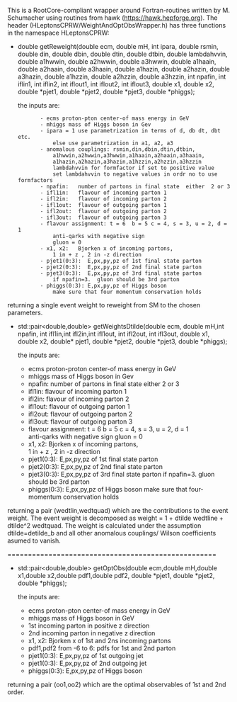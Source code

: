 This is a RootCore-compliant wrapper around Fortran-routines written by M. Schumacher using routines from hawk (https://hawk.hepforge.org). 
The header (HLeptonsCPRW/WeightAndOptObsWrapper.h) has three functions in the namespace HLeptonsCPRW:

-  double getReweight(double ecm, double mH, int ipara, double rsmin, 
   double din, double dbin, double dtin, double dtbin, double lambdahvvin, 
   double a1hwwin, double a2hwwin, double a3hwwin, double a1haain, double a2haain, double a3haain, 
   double a1hazin,  double a2hazin, double a3hazin, double a1hzzin, double a2hzzin, double a3hzzin, 
   int npafin, int iflin1, int iflin2, int iflout1, int iflout2, int iflout3, 
   double x1, double x2, double *pjet1, double *pjet2, double *pjet3, double *phiggs);
   
   the inputs are:
   
              - ecms proton-pton center-of mass energy in GeV 
              - mhiggs mass of Higgs boson in Gev
              - ipara = 1 use parametrization in terms of d, db dt, dbt etc.
                  else use parametrization in a1, a2, a3
              - anomalous couplings: rsmin,din,dbin,dtin,dtbin, 
                  a1hwwin,a2hwwin,a3hwwin,a1haain,a2haain,a3haain,
                  a1hazin,a2hazin,a3hazin,a1hzzin,a2hzzin,a3hzzin
                  lambdahvvin for formfactor if set to positive value
                  set lambdahvvin to negative values in ordr no to use formfactors
              - npafin:   number of partons in final state  either  2 or 3 
              - ifl1in:   flavour of incoming parton 1  
              - ifl2in:   flavour of incoming parton 2
              - ifl1out:  flavour of outgoing parton 1  
              - ifl2out:  flavour of outgoing parton 2
              - ifl3out:  flavour of outgoing parton 3
              - flavour assignment: t = 6  b = 5 c = 4, s = 3, u = 2, d = 1   
                  anti-qarks with negative sign
                  gluon = 0 
              - x1, x2:   Bjorken x of incoming partons,  
                  1 in + z , 2 in -z direction
              - pjet1(0:3):  E,px,py,pz of 1st final state parton
              - pjet2(0:3):  E,px,py,pz of 2nd final state parton 
              - pjet3(0:3):  E,px,py,pz of 3rd final state parton 
                  if npafin=3.  gluon should be 3rd parton
              - phiggs(0:3): E,px,py,pz of Higgs boson
                  make sure that four momentum conservation holds 
  
  returning a single event weight to reweight from SM to the chosen parameters.
  
   
- std::pair<double,double> getWeightsDtilde(double ecm, double mH,int npafin, int ifl1in,int ifl2in,int ifl1out, int ifl2out, int ifl3out, double x1, double x2, double* pjet1, double *pjet2, double *pjet3, double *phiggs);
  
  the inputs are:

    - ecms proton-proton center-of mass energy in GeV 
    - mhiggs mass of Higgs boson in Gev
    - npafin:   number of partons in final state  either  2 or 3 
    - ifl1in:   flavour of incoming parton 1  
    - ifl2in:   flavour of incoming parton 2
    - ifl1out:  flavour of outgoing parton 1  
    - ifl2out:  flavour of outgoing parton 2
    - ifl3out:  flavour of outgoing parton 3
    - flavour assignment: t = 6  b = 5 c = 4, s = 3, u = 2, d = 1   
        anti-qarks with negative sign
        gluon = 0 
    - x1, x2:   Bjorken x of incoming partons,  
        1 in + z , 2 in -z direction
    - pjet1(0:3):  E,px,py,pz of 1st final state parton
    - pjet2(0:3):  E,px,py,pz of 2nd final state parton 
    - pjet3(0:3):  E,px,py,pz of 3rd final state parton 
        if npafin=3.  gluon should be 3rd parton
    - phiggs(0:3): E,px,py,pz of Higgs boson
        make sure that four-momentum conservation holds 

returning a pair (wedtlin,wedtquad) which are the contributions to the event weight. The event weight is decomposed as weight = 1 + dtilde wedtline + dtilde^2 wedtquad. 
The weight is calculated under the assumption dtilde=detilde_b and all other anomalous couplings/ Wilson coefficients asumed to vanish.
     
  ===================================================
   
- std::pair<double,double> getOptObs(double ecm,double mH,double x1,double x2,double pdf1,double pdf2, double *pjet1, double *pjet2, double *phiggs);

  the inputs are:

    - ecms proton-pton center-of mass energy in GeV 
    - mhiggs mass of Higgs boson in GeV
    - 1st incoming parton in positive z direction
    - 2nd incoming parton in negative z direction
    - x1, x2: Bjorken x of 1st and 2ns incoming partons
    - pdf1,pdf2 from -6 to 6: pdfs for 1st and 2nd parton
    - pjet1(0:3):  E,px,py,pz of 1st outgoing jet
    - pjet1(0:3):  E,px,py,pz of 2nd outgoing jet
    - phiggs(0:3): E,px,py,pz of Higgs boson
    
returning a pair (oo1,oo2) which are the optimal observables of 1st and 2nd order.
